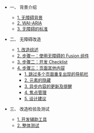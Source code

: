 
* 一、 背景介绍

    * [1. 无障碍背景](./src/part1/basics.md)
    * [2. WAI-ARIA](./src/part1/WAI-ARIA.md)
    * [3. 无障碍的标准](./src/part1/rules.md)

* 二、 无障碍改造

    * [1. 改造综述](./src/part2/intro.md)
    * [2. 步骤一：使用无障碍的 Fusion 组件](./src/part2/component-usage.md)
    * [3. 步骤二：开发 Checklist](./src/part2/checklist.md)
    * [4. 步骤三：页面其他内容](./src/part2/content-creation.md)
        * [1. 跳过多个页面重复出现的导航栏](./src/part2/content-creation-link/page1.md)
        * [2. 元素的隐藏](./src/part2/content-creation-link/page2.md)
        * [3. 异步内容的更新及提醒](./src/part2/content-creation-link/page3.md)
        * [4. 焦点管理](./src/part2/content-creation-link/page4.md)
        * [5. 设计建议](./src/part2/content-creation-link/page5.md)
* 三、 改造检验及测试

    * [1. 开发辅助工具](./src/part3/develop.md)
    * [2. 整体测试](./src/part3/testing.md)


 